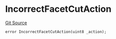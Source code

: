 # IncorrectFacetCutAction
[Git Source](https://github.com/thrackle-io/rules-engine/blob/57b349a6cc320a1f7ecb037fec845111fdd03ebb/src/protocol/economic/ruleProcessor/RuleProcessorDiamondLib.sol)


```solidity
error IncorrectFacetCutAction(uint8 _action);
```

